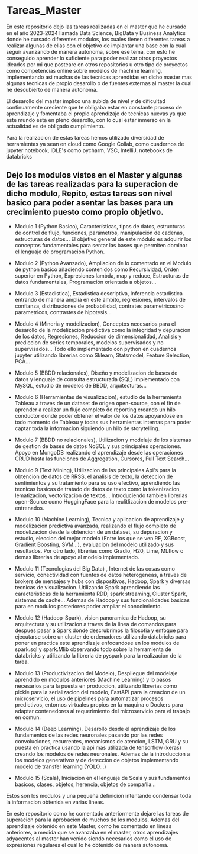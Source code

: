 # Tareas_Master

En este repositorio dejo las tareas realizadas en el master que he cursado en el año 2023-2024 llamada Data Science, BigData y Business Analytics donde he cursado diferentes modulos, 
los cuales tienen diferentes tareas a realizar algunas de ellas con el objetivo de implantar una base con la cual seguir avanzando de manera autonoma, sobre ese tema, con esto he conseguido aprender
lo suficiente para poder realizar otros proyectos ideados por mi que posteare en otros repositorios u otro tipo de proyectos como competencias online sobre modelos de machine learning, implementando asi
muchas de las tecnicas aprendidas en dicho master mas algunas tecnicas de propio desarollo o de fuentes externas al master la cual he descubierto de manera autonoma.

El desarollo del master implico una subida de nivel y de dificultad continuamente creciente que te obligaba estar en constante proceso de aprendizaje y fomentaba el propio aprendizaje de tecnicas nuevas ya que este mundo esta en pleno desarollo, con lo cual estar inmerso en la actualidad es de obligado cumplimiento.

Para la realizacion de estas tareas hemos utilizado diversidad de herramientas ya sean en cloud como Google Collab, como cuadernos de jupyter notebook, IDLE's como pycharm, VSC, IntelliJ, notebooks de databricks

## Dejo los modulos vistos en el Master y algunas de las tareas realizadas para la superacion de dicho modulo, Repito, estas tareas son nivel basico para poder asentar las bases para un crecimiento puesto como propio objetivo.

- Modulo 1 (Python Basico), Características, tipos de datos, estructuras de control de flujo, funciones, parámetros, manipulación de cadenas, estructuras de datos…
El objetivo general de este módulo es adquirir los conceptos fundamentales para sentar las bases que permiten dominar el lenguaje de programación Python.

- Modulo 2 (Python Avanzado), Ampliacion de lo comentado en el Modulo de python basico añadiendo contenidos como Recursividad, Orden superior en Python, Expresiones lambda, map y reduce, Estructuras de datos fundamentales, Programación orientada a objetos...

- Modulo 3 (Estadistica), Estadistica descriptiva, Inferencia estadistica entrando de manera amplia en este ambito, regresiones, intervalos de confianza, distribuciones de probabilidad, contrates parametricos/no parametricos, contrastes de hipotesis...

- Modulo 4 (Mineria y modelizacion), Conceptos necesarios para el desarollo de la modelizacion predictiva como la integridad y depuracion de los datos, Regresiones, Reduccion de dimensionalidad, Analisis y prediccion de series temporales, modelos supervisados y no supervisados... Todo ello implementado con python en cuadernos jupyter utilizando librerias como Sklearn, Statsmodel, Feature Selection, PCA...

- Modulo 5 (BBDD relacionales), Diseño y modelizacion de bases de datos y lenguaje de consulta estructurada (SQL) implementado con MySQL, estudio de modelos de BBDD, arquitecturas...

- Modulo 6 (Herramientas de visualizacion), estudio de la herramienta Tableau a traves de un dataset de origen open-source, con el fin de aprender a realizar un flujo completo de reporting creando un hilo conductor donde poder obtener el valor de los datos apoyandose en todo momento de Tableau y todas sus herramientas internas para poder captar toda la informacion siguiendo un hilo de storytelling.

- Modulo 7 (BBDD no relacionales), Utilizacion y modelaje de los sistemas de gestion de bases de datos NoSQL y sus principales operaciones. Apoyo en MongoDB realizando el aprendizaje desde las operaciones CRUD hasta las funciones de Aggregation, Cursores, Full Text Search...

- Modulo 9 (Text Mining), Utilizacion de las principales Api's para la obtencion de datos de RRSS, el analisis de texto, la deteccion de sentimientos y su tratamiento para su uso efectivo, aprendiendo las tecnicas basicas de tratado de datos de texto como la tokenizacion, lematizacion, vectorizacion de textos... Introduciendo tambien librerias open-Source como HuggingFace para la reulitlizacion de modelos pre-entrenados.

- Modulo 10 (Machine Learning), Tecnica y aplicacion de aprendizaje y modelizacion predictiva avanzada, realizando el flujo completo de modelizacion desde la obtencion de un dataset, su depuracion y estudio, eleccion del mejor modelo (Entre los que se ven RF, XGBoost, Gradient Boosting, SVM...), evaluacion del modelo utilizado y sus resultados. Por otro lado, librerias como Gradio, H20, Lime, MLflow o demas librerias de apoyo al modelo implementado.

- Modulo 11 (Tecnologias del Big Data) , Internet de las cosas como servicio, conectividad con fuentes de datos heterogeneas, a traves de brokers de mensajes y hubs con dispositivos, Hadoop, Spark y diversas tecnicas de visualizacion. Utilizando Spark aprendiendo las caracteristicas de la herramienta RDD, spark streaming, Cluster Spark, sistemas de cache... Ademas de Hadoop y sus funcionalidades basicas para en modulos posteriores poder ampliar el conocimiento.

- Modulo 12 (Hadoop-Spark), vision panoramica de Hadoop, su arquitectura y su utilizacion a traves de la linea de comandos para despues pasar a Spark donde descrubrimos la filosofia y enfoque para ejecutarse sobre un cluster de ordenadores utilizando databricks para poner en practica este aprendizaje enfocandose en los modulos de spark.sql y spark.Mlib observando todo sobre la herramienta de databricks y utilizando la libreria de pyspark para la realizacion de la tarea.

- Modulo 13 (Productivizacion del Modelo), Despliegue del modelaje aprendido en modulos anteriores (Machine Learning) y lo pasos necesarios para la puesta en produccion, utilizando librerias como pickle para la serializacion del modelo, FastAPI para la creacion de un microservicio, el uso de pipelines para automatizar procesos predictivos, entornos virtuales propios en la maquina o Dockers para adaptar contenedores al requerimiento del microservicio para el trabajo en comun.

- Modulo 14 (Deep Learning), Desarollo desde el aprendizaje de los fundamentos de las redes neuronales pasando por las redes convoluciones, recurrentes, mecanismos de atencion, LSTM, GRU y su puesta en practica usando la api mas utilizada de tensorflow (keras) creando los modelos de redes neuronales. Ademas de la introduccion a los modelos generativos y de deteccion de objetos implementando modelo de transfer learning (YOLO...)

- Modulo 15 (Scala), Iniciacion en el lenguaje de Scala y sus fundamentos basicos, clases, objetos, herencia, objetos de compañia...


Estos son los modulos y una pequeña definicion intentando condensar toda la informacion obtenida en varias lineas.

En este repositorio como he comentado anteriormente dejare las tareas de superacion para la aprobacion de muchos de los modulos. Ademas del aprendizaje obtenido en este Master, como he comentado en lineas anteriores, a medida que se avanzaba en el master, otros aprendizajes adyacentes al master han venido siendo necesarios como el uso de expresiones regulares el cual lo he obtenido de manera autonoma.
